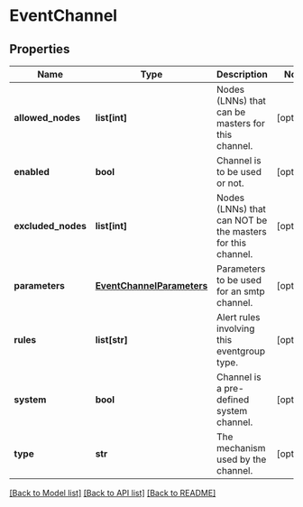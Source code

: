 # EventChannel

## Properties
Name | Type | Description | Notes
------------ | ------------- | ------------- | -------------
**allowed_nodes** | **list[int]** | Nodes (LNNs) that can be masters for this channel. | [optional] 
**enabled** | **bool** | Channel is to be used or not. | [optional] 
**excluded_nodes** | **list[int]** | Nodes (LNNs) that can NOT be the masters for this channel. | [optional] 
**parameters** | [**EventChannelParameters**](EventChannelParameters.md) | Parameters to be used for an smtp channel. | [optional] 
**rules** | **list[str]** | Alert rules involving this eventgroup type. | [optional] 
**system** | **bool** | Channel is a pre-defined system channel. | [optional] 
**type** | **str** | The mechanism used by the channel. | [optional] 

[[Back to Model list]](../README.md#documentation-for-models) [[Back to API list]](../README.md#documentation-for-api-endpoints) [[Back to README]](../README.md)


